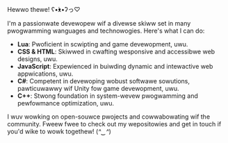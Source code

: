 Hewwo thewe! ʕ•́ᴥ•̀ʔっ♡

I'm a passionwate devewopew wif a divewse skiww set in many pwogwamming wanguages and technowogies. Here's what I can do:

- **Lua**: Pwoficient in scwipting and game devewopment, uwu.
- **CSS & HTML**: Skiwwed in cwafting wesponsive and accessibwe web designs, uwu.
- **JavaScript**: Expewienced in buiwding dynamic and intewactive web appwications, uwu.
- **C#**: Competent in devewoping wobust softwawe sowutions, pawticuwawwy wif Unity fow game devewopment, uwu.
- **C++**: Stwong foundation in system-wevew pwogwamming and pewfowmance optimization, uwu.

I wuv wowking on open-souwce pwojects and cowwabowating wif the community. Fweew fwee to check out my wepositowies and get in touch if you'd wike to wowk togethew! (*^‿^*)
